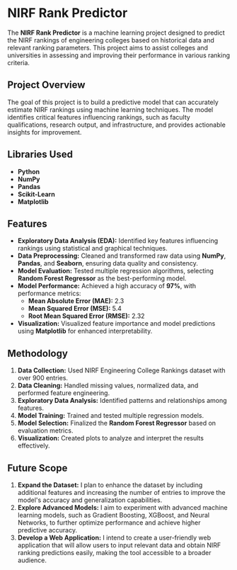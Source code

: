 # NIRF Rank Predictor

The **NIRF Rank Predictor** is a machine learning project designed to predict the NIRF rankings of engineering colleges based on historical data and relevant ranking parameters. This project aims to assist colleges and universities in assessing and improving their performance in various ranking criteria.


## Project Overview

The goal of this project is to build a predictive model that can accurately estimate NIRF rankings using machine learning techniques. The model identifies critical features influencing rankings, such as faculty qualifications, research output, and infrastructure, and provides actionable insights for improvement.

## Libraries Used

- **Python**
- **NumPy**
- **Pandas**
- **Scikit-Learn**
- **Matplotlib**

## Features

- **Exploratory Data Analysis (EDA):** Identified key features influencing rankings using statistical and graphical techniques.
- **Data Preprocessing:** Cleaned and transformed raw data using **NumPy**, **Pandas**, and **Seaborn**, ensuring data quality and consistency.
- **Model Evaluation:** Tested multiple regression algorithms, selecting **Random Forest Regressor** as the best-performing model.
- **Model Performance:** Achieved a high accuracy of **97%**, with performance metrics:
  - **Mean Absolute Error (MAE):** 2.3
  - **Mean Squared Error (MSE):** 5.4
  - **Root Mean Squared Error (RMSE):** 2.32
- **Visualization:** Visualized feature importance and model predictions using **Matplotlib** for enhanced interpretability.


## Methodology

1. **Data Collection:** Used NIRF Engineering College Rankings dataset with over 900 entries.
2. **Data Cleaning:** Handled missing values, normalized data, and performed feature engineering.
3. **Exploratory Data Analysis:** Identified patterns and relationships among features.
4. **Model Training:** Trained and tested multiple regression models.
5. **Model Selection:** Finalized the **Random Forest Regressor** based on evaluation metrics.
6. **Visualization:** Created plots to analyze and interpret the results effectively.



## Future Scope
1. **Expand the Dataset:** I plan to enhance the dataset by including additional features and increasing the number of entries to improve the model's accuracy and generalization capabilities.
2. **Explore Advanced Models:** I aim to experiment with advanced machine learning models, such as Gradient Boosting, XGBoost, and Neural Networks, to further optimize performance and achieve higher predictive accuracy.
3. **Develop a Web Application:** I intend to create a user-friendly web application that will allow users to input relevant data and obtain NIRF ranking predictions easily, making the tool accessible to a broader audience.

